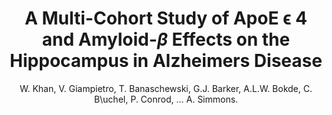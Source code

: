---
author: W. Khan, V. Giampietro, T. Banaschewski, G.J. Barker, A.L.W. Bokde, C. B\uchel, P. Conrod, ... A. Simmons.
title: A Multi-Cohort Study of ApoE ϵ 4 and Amyloid-$\beta$ Effects on the Hippocampus in Alzheimers Disease
journal: Journal of Alzheimers Disease
year: 2017
type: article
doi: 10.3233/JAD-161097
volume: 56
number: 3
---